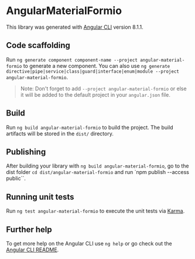 # AngularMaterialFormio

This library was generated with [Angular CLI](https://github.com/angular/angular-cli) version 8.1.1.

## Code scaffolding

Run `ng generate component component-name --project angular-material-formio` to generate a new component. You can also use `ng generate directive|pipe|service|class|guard|interface|enum|module --project angular-material-formio`.
> Note: Don't forget to add `--project angular-material-formio` or else it will be added to the default project in your `angular.json` file. 

## Build

Run `ng build angular-material-formio` to build the project. The build artifacts will be stored in the `dist/` directory.

## Publishing

After building your library with `ng build angular-material-formio`, go to the dist folder `cd dist/angular-material-formio` and run `npm publish --access public``.

## Running unit tests

Run `ng test angular-material-formio` to execute the unit tests via [Karma](https://karma-runner.github.io).

## Further help

To get more help on the Angular CLI use `ng help` or go check out the [Angular CLI README](https://github.com/angular/angular-cli/blob/master/README.md).
